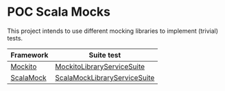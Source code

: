# POC Scala Mocks

This project intends to use different mocking libraries to 
implement (trivial) tests.


| Framework | Suite test |
| --------- | ------|
| [Mockito]()  | [MockitoLibraryServiceSuite](test-mockito/src/test/scala/com/kensai/poc/mocks/MockitoLibraryServiceSuite.scala) | 
| [ScalaMock]()  | [ScalaMockLibraryServiceSuite](test-scala-mock/src/test/scala/com/kensai/poc/mocks/ScalaMockLibraryServiceSuite.scala) | 

